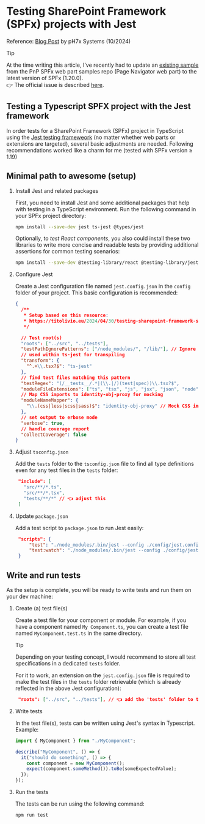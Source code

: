 # Testing SharePoint Framework (SPFx) projects with Jest

Reference: [Blog Post](https://titolivio.eu/2024/04/30/testing-sharepoint-framework-spfx-components-with-jest-and-react-testing-library/) by pH7x Systems (10/2024)

> [!TIP]
> At the time writing this article, I've recently had to update an [existing sample]() from the PnP SPFx web part samples repo (Page Navigator web part) to the latest version of SPFx (1.20.0).<br>
> 👉 The official issue is described [here](https://github.com/pnp/sp-dev-fx-webparts/issues/).

## Testing a Typescript SPFX project with the Jest framework

In order tests for a SharePoint Framework (SPFx) project in TypeScript using the [Jest testing frameweork](https://jestjs.io/) (no matter whether web parts or extensions are targeted), several basic adjustments are needed. Following recommendations worked like a charm for me (tested with SPFx version ≥ 1.19)

## Minimal path to awesome (setup)

1. Install Jest and related packages

   First, you need to install Jest and some additional packages that help with testing in a TypeScript environment. Run the following command in your SPFx project directory:

   ```bash
   npm install --save-dev jest ts-jest @types/jest
   ```

   Optionally, to _test React components_, you also could install these two libraries to write more concise and readable tests by providing additional assertions for common testing scenarios:

   ```bash
   npm install --save-dev @testing-library/react @testing-library/jest-do
   ```

2. Configure Jest

   Create a Jest configuration file named `jest.config.json` in the `config` folder of your project. This basic configuration is recommended:

   ```json
   {
     /**
      * Setup based on this resource:
      * https://titolivio.eu/2024/04/30/testing-sharepoint-framework-spfx-components-with-jest-and-react-testing-library/
      */

     // Test root(s)
     "roots": ["../src", "../tests"],
     "testPathIgnorePatterns": ["/node_modules/", "/lib/"], // Ignore certain directories
     // used within ts-jest for transpiling
     "transform": {
       "^.+\\.tsx?$": "ts-jest"
     },
     // find test files matching this pattern
     "testRegex": "(/__tests__/.*|(\\.|/)(test|spec))\\.tsx?$",
     "moduleFileExtensions": ["ts", "tsx", "js", "jsx", "json", "node"],
     // Map CSS imports to identity-obj-proxy for mocking
     "moduleNameMapper": {
       "\\.(css|less|scss|sass)$": "identity-obj-proxy" // Mock CSS imports
     },
     // set output to erbose mode
     "verbose": true,
     // handle coverage report
     "collectCoverage": false
   }
   ```

3. Adjust `tsconfig.json`

   Add the `tests` folder to the `tsconfig.json` file to find all type definitions even for any test files in the `tests` folder:

   ```json
    "include": [
      "src/**/*.ts",
      "src/**/*.tsx",
      "tests/**/*" // 👈 adjust this
    ]
   ```

4. Update `package.json`

   Add a test script to `package.json` to run Jest easily:

   ```json
    "scripts": {
        "test": "./node_modules/.bin/jest --config ./config/jest.config.json",
        "test:watch": "./node_modules/.bin/jest --config ./config/jest.config.json --watchAll"
    }
   ```

## Write and run tests

As the setup is complete, you will be ready to write tests and run them on your dev machine:

1. Create (a) test file(s)

   Create a test file for your component or module. For example, if you have a component named `My Component.ts`, you can create a test file named `MyComponent.test.ts` in the same directory.

   > [!TIP]
   > Depending on your testing concept, I would recommend to store all test specifications in a dedicated `tests` folder.

   For it to work, an extension on the `jest.config.json` file is required to make the test files in the `tests` folder retrievable (which is already reflected in the above Jest configuration):

   ```json
    "roots": ["../src", "../tests"], // 👈 add the 'tests' folder to the root
   ```

6. Write tests

   In the test file(s), tests can be written using Jest's syntax in Typescript.
   Example:

   ```typescript
   import { MyComponent } from "./MyComponent";

   describe("MyComponent", () => {
     it("should do something", () => {
       const component = new MyComponent();
       expect(component.someMethod()).toBe(someExpectedValue);
     });
   });
   ```

7. Run the tests

   The tests can be run using the following command:

   ```bash
   npm run test
   ```
